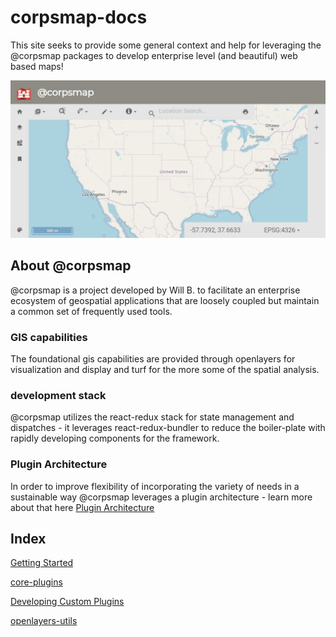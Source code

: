 # corpsmap-docs
This site seeks to provide some general context and help for leveraging the @corpsmap packages to develop enterprise level (and beautiful) web based maps!

![](template_2.jpg "A basic @corpsmap map")

## About @corpsmap
@corpsmap is a project developed by Will B. to facilitate an enterprise ecosystem of geospatial applications that are loosely coupled but maintain a common set of frequently used tools. 
### GIS capabilities
The foundational gis capabilities are provided through openlayers for visualization and display and turf for the more some of the spatial analysis.

### development stack
@corpsmap utilizes the react-redux stack for state management and dispatches - it leverages react-redux-bundler to reduce the boiler-plate with rapidly developing components for the framework.

### Plugin Architecture
In order to improve flexibility of incorporating the variety of needs in a sustainable way @corpsmap leverages a plugin architecture - learn more about that here [Plugin Architecture](assets/pluginArchitecture.html "Learn about creating a plugin!")

## Index


[Getting Started](assets/gettingStarted.html "Let's get started!")

[core-plugins](assets/plugins.html "It is like an extension cord at Clark Griswold's house")

[Developing Custom Plugins](assets/custom_plugins/basic_custom_plugin.html "DIY for @corpsmap")

[openlayers-utils](assets/openlayers-utils/layer-utilities.html "Get the most utility out of your layers")
